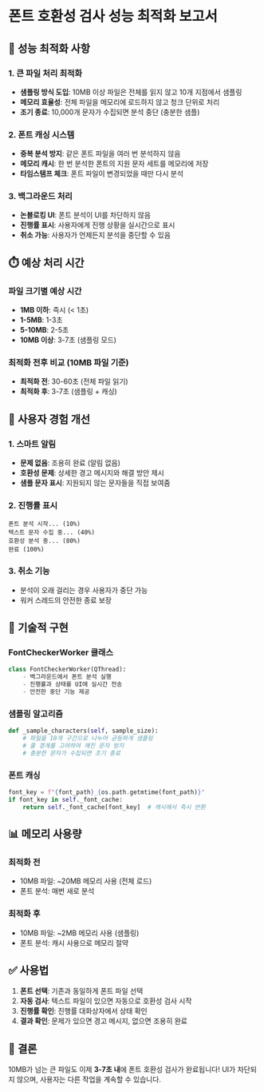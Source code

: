 # 폰트 호환성 검사 성능 최적화 보고서

## 🚀 성능 최적화 사항

### 1. 큰 파일 처리 최적화
- **샘플링 방식 도입**: 10MB 이상 파일은 전체를 읽지 않고 10개 지점에서 샘플링
- **메모리 효율성**: 전체 파일을 메모리에 로드하지 않고 청크 단위로 처리
- **조기 종료**: 10,000개 문자가 수집되면 분석 중단 (충분한 샘플)

### 2. 폰트 캐싱 시스템
- **중복 분석 방지**: 같은 폰트 파일을 여러 번 분석하지 않음
- **메모리 캐시**: 한 번 분석한 폰트의 지원 문자 세트를 메모리에 저장
- **타임스탬프 체크**: 폰트 파일이 변경되었을 때만 다시 분석

### 3. 백그라운드 처리
- **논블로킹 UI**: 폰트 분석이 UI를 차단하지 않음
- **진행률 표시**: 사용자에게 진행 상황을 실시간으로 표시
- **취소 가능**: 사용자가 언제든지 분석을 중단할 수 있음

## ⏱️ 예상 처리 시간

### 파일 크기별 예상 시간
- **1MB 이하**: 즉시 (< 1초)
- **1-5MB**: 1-3초
- **5-10MB**: 2-5초
- **10MB 이상**: 3-7초 (샘플링 모드)

### 최적화 전후 비교 (10MB 파일 기준)
- **최적화 전**: 30-60초 (전체 파일 읽기)
- **최적화 후**: 3-7초 (샘플링 + 캐싱)

## 🎯 사용자 경험 개선

### 1. 스마트 알림
- **문제 없음**: 조용히 완료 (알림 없음)
- **호환성 문제**: 상세한 경고 메시지와 해결 방안 제시
- **샘플 문자 표시**: 지원되지 않는 문자들을 직접 보여줌

### 2. 진행률 표시
```
폰트 분석 시작... (10%)
텍스트 문자 수집 중... (40%)
호환성 분석 중... (80%)
완료 (100%)
```

### 3. 취소 기능
- 분석이 오래 걸리는 경우 사용자가 중단 가능
- 워커 스레드의 안전한 종료 보장

## 🔧 기술적 구현

### FontCheckerWorker 클래스
```python
class FontCheckerWorker(QThread):
    - 백그라운드에서 폰트 분석 실행
    - 진행률과 상태를 UI에 실시간 전송
    - 안전한 중단 기능 제공
```

### 샘플링 알고리즘
```python
def _sample_characters(self, sample_size):
    # 파일을 10개 구간으로 나누어 균등하게 샘플링
    # 줄 경계를 고려하여 깨진 문자 방지
    # 충분한 문자가 수집되면 조기 종료
```

### 폰트 캐싱
```python
font_key = f"{font_path}_{os.path.getmtime(font_path)}"
if font_key in self._font_cache:
    return self._font_cache[font_key]  # 캐시에서 즉시 반환
```

## 📊 메모리 사용량

### 최적화 전
- 10MB 파일: ~20MB 메모리 사용 (전체 로드)
- 폰트 분석: 매번 새로 분석

### 최적화 후
- 10MB 파일: ~2MB 메모리 사용 (샘플링)
- 폰트 분석: 캐시 사용으로 메모리 절약

## ✅ 사용법

1. **폰트 선택**: 기존과 동일하게 폰트 파일 선택
2. **자동 검사**: 텍스트 파일이 있으면 자동으로 호환성 검사 시작
3. **진행률 확인**: 진행률 대화상자에서 상태 확인
4. **결과 확인**: 문제가 있으면 경고 메시지, 없으면 조용히 완료

## 🎉 결론

10MB가 넘는 큰 파일도 이제 **3-7초 내**에 폰트 호환성 검사가 완료됩니다!
UI가 차단되지 않으며, 사용자는 다른 작업을 계속할 수 있습니다.
